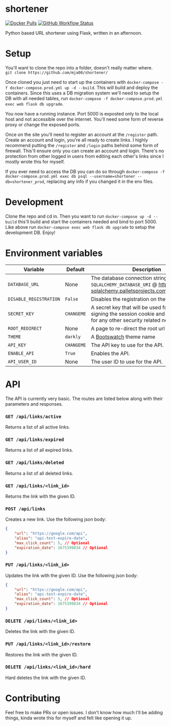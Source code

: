 # shortener
[![Docker Pulls](https://img.shields.io/docker/pulls/mja00/shortener)](https://hub.docker.com/r/mja00/shortener)
[![GitHub Workflow Status](https://img.shields.io/github/actions/workflow/status/mja00/shortener/docker-image.yml)](https://github.com/mja00/shortener/actions/workflows/docker-image.yml)

Python based URL shortener using Flask, written in an afternoon.

# Setup
You'll want to clone the repo into a folder, doesn't really matter where.  
`git clone https://github.com/mja00/shortener/`  

Once cloned you just need to start up the containers with `docker-compose -f docker-compose.prod.yml up -d --build`. This will build and deploy the containers.
Since this uses a DB migration system we'll need to setup the DB with all needed tables, run `docker-compose -f docker-compose.prod.yml exec web flask db upgrade`.

You now have a running instance. Port 5000 is exposted only to the local host and not accessible over the internet. You'll need some form of reverse proxy or change the exposed ports.

Once on the site you'll need to register an account at the `/register` path. Create an account and login, you're all ready to create links.
I highly recommend putting the `/register` and `/login` paths behind some form of firewall. This'll ensure only you can create an account and login.
There's no protection from other logged in users from editing each other's links since I mostly wrote this for myself. 

If you ever need to access the DB you can do so through `docker-compose -f docker-compose.prod.yml exec db psql --username=shortener --db=shortener_prod`, replacing any info
if you changed it in the env files.

# Development
Clone the repo and cd in. Then you want to run `docker-compose up -d --build` this'll build and start the containers needed and bind to port 5000. Like above
run `docker-compose exec web flask db upgrade` to setup the development DB. Enjoy!

# Environment variables
| Variable | Default    | Description |
| --- |------------| --- |
| `DATABASE_URL` | None       | The database connection string. See `SQLALCHEMY_DATABASE_URI` @ https://flask-sqlalchemy.palletsprojects.com/en/2.x/config/ |
| `DISABLE_REGISTRATION` | `False`    | Disables the registration on the site |
| `SECRET_KEY` | `CHANGEME` | A secret key that will be used for securely signing the session cookie and can be used for any other security related needs |
| `ROOT_REDIRECT` | None       | A page to re-direct the root url to. |
| `THEME` | `darkly`   | A [Bootswatch](https://bootswatch.com/) theme name |
| `API_KEY` | `CHANGEME` | The API key to use for the API. |
| `ENABLE_API` | `True`     | Enables the API. |
| `API_USER_ID` | None       | The user ID to use for the API. |

# API

The API is currently very basic. The routes are listed below along with their parameters and responses.

### `GET /api/links/active`
Returns a list of all active links.

### `GET /api/links/expired`
Returns a list of all expired links.

### `GET /api/links/deleted`
Returns a list of all deleted links.

### `GET /api/links/<link_id>`
Returns the link with the given ID.

### `POST /api/links`
Creates a new link. Use the following json body:
```json
{
    "url": "https://google.com/api",
    "alias": "api-test-expire-date",
    "max_click_count": 5, // Optional
    "expiration_date": 1675399834 // Optional
}
```

### `PUT /api/links/<link_id>`
Updates the link with the given ID. Use the following json body:
```json
{
    "url": "https://google.com/api",
    "alias": "api-test-expire-date",
    "max_click_count": 5, // Optional
    "expiration_date": 1675399834 // Optional
}
```

### `DELETE /api/links/<link_id>`
Deletes the link with the given ID.

### `PUT /api/links/<link_id>/restore`
Restores the link with the given ID.

### `DELETE /api/links/<link_id>/hard`
Hard deletes the link with the given ID.

# Contributing
Feel free to make PRs or open issues. I don't know how much I'll be adding things, kinda wrote this for myself and felt like opening it up. 

